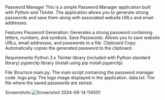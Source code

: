 Password Manager
This is a simple Password Manager application built with Python and Tkinter. 
The application allows you to generate strong passwords and save them along with associated website URLs and email addresses.

Features
Password Generation: Generates a strong password containing letters, numbers, and symbols.
Save Passwords: Allows you to save website URLs, email addresses, and passwords to a file.
Clipboard Copy: Automatically copies the generated password to the clipboard.


Requirements
Python 3.x
Tkinter library (included with Python standard library)
pyperclip library (install using pip install pyperclip)


File Structure
main.py: The main script containing the password manager code.
logo.png: The logo image displayed in the application.
data.txt: The file where the saved passwords are stored.


Screenshots
![Screenshot 2024-06-14 114501](https://github.com/Harsha0130/Password_Manager/assets/127675058/0b0f4279-0821-4aea-9847-f4fa3c87d77a)
